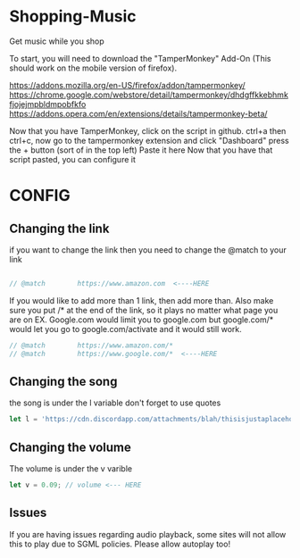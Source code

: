 # Shopping-Music
Get music while you shop

To start, you will need to download the "TamperMonkey" Add-On (This should work on the mobile version of firefox).

https://addons.mozilla.org/en-US/firefox/addon/tampermonkey/
https://chrome.google.com/webstore/detail/tampermonkey/dhdgffkkebhmkfjojejmpbldmpobfkfo
https://addons.opera.com/en/extensions/details/tampermonkey-beta/

Now that you have TamperMonkey, click on the script in github. ctrl+a then ctrl+c, now go to the tampermonkey extension and click "Dashboard" press the + button (sort of in the top left) Paste it here
Now that you have that script pasted, you can configure it

# CONFIG

## Changing the link
if you want to change the link then you need to change the @match to your link
```js 

// @match        https://www.amazon.com  <----HERE
```

If you would like to add more than 1 link, then add more than. Also make sure you put /* at the end of the link, so it plays no matter what page you are on EX. Google.com would limit you to google.com but google.com/* would let you go to google.com/activate and it would still work.

```js
// @match        https://www.amazon.com/*
// @match        https://www.google.com/*  <----HERE
```

## Changing the song

the song is under the l variable
don't forget to use quotes 

```js 
let l = 'https://cdn.discordapp.com/attachments/blah/thisisjustaplaceholder'; // link, USE QUOTES! <--- HERE
```
## Changing the volume

The volume is under the v varible
```js 
let v = 0.09; // volume <--- HERE
```

## Issues
If you are having issues regarding audio playback, some sites will not allow this to play due to SGML policies.
Please allow autoplay too!
